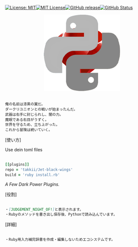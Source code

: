 [![License: MIT](https://img.shields.io/badge/License-MIT-yellow.svg)](https://opensource.org/licenses/MIT)[![MIT License](http://img.shields.io/badge/license-MIT-blue.svg?style=flat)](LICENSE)[![GitHub release](https://img.shields.io/github/release/takkii/Jet-black-wings.svg?style=flat)](GitHub)[![GitHub Status](https://img.shields.io/github/last-commit/takkii/Jet-black-wings.svg?style=flat)](GitHub)

<div align="center"><img src="https://github.com/takkii/Bignyanco/blob/master/images/python_ruby.gif" alt="PythonとRuby" title="logo"></div>

```markdown

俺の名前は漆黒の翼だ。
ダークリユニオンとの戦いが始まったんだ。
武器は右手に封じられし、闇の力。
魔眼である右目がうずく。
世界を守るため、立ち上がった。
これから冒険は続いていく。

```

[使い方]

Use dein toml files

```ruby

[[plugins]]
repo = 'takkii/Jet-black-wings'
build = 'ruby install.rb'

```

*A Few Dark Power Plugins.*

[役割]

```markdown

・[JUDGEMENT_NIGHT_OF!]と表示されます。
・Rubyのメソッドを書き出し保存後、Pythonで読み込んでいます。

```

[詳細]

```markdown

・Ruby用入力補完辞書を作成・編集しないためエコシステムです。

```
